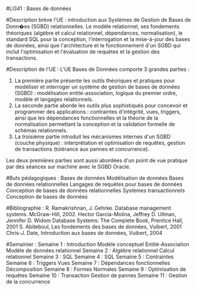 #LI341 : Bases de données

#Description brève l'UE :
introduction aux Systèmes de Gestion de Bases de Donn�es (SGBD) relationnelles. Le modèle relationnel, ses fondements théoriques (algèbre et calcul relationnel, dépendances, normalisation), le standard SQL pour la conception, l'interrogation et la mise-à-jour des bases de données, ainsi que l'architecture et le fonctionnement d'un SGBD qui inclut l'optimisation et l'évaluation de requètes et la gestion des transactions.

#Description de l'UE :
L'UE Bases de Données comporte 3 grandes parties :
<ol> <li> La première partie présente les outils théoriques et pratiques pour modéliser et interroger un système de gestion de bases de données (SGBD) : modélisation entité-association, logique du premier ordre, modèle et langages relationnels.
<li> La seconde partie aborde les outils plus sophistiqués pour concevoir et programmer des applications : contraintes d'intégrité, vues, triggers, ainsi que les dépendances fonctionnelles et la théorie de la normalisation permettant la conception et la validation formelle de schémas relationnels.
<li> La troisième partie introduit les mécanismes internes d'un SGBD (couche physique) : interprétation et optimisation de requêtes, gestion de transactions (tolérance aux pannes et concurrence). </ol>
Les deux premières parties sont aussi abordées d'un point de vue pratique par des séances sur machine avec le SGBD Oracle.

#Buts pédagogiques :
Bases de données
Modélisation de données
Bases de données relationnelles
Langages de requètes pour bases de données
Conception de bases de données relationnelles
Systèmes transactionnels
Conception de bases de données

#Bibliographie :
R. Ramakrishnan, J. Gehrke. Database management systems. McGraw-Hill, 2002.
Hector Garcia-Molina, Jeffrey D. Ullman, Jennifer D. Widom Database Systems: The Complete Book, Prentice Hall, 2001
S. Abiteboul, Les fondements des bases de données, Vuibert, 2001
Chris-J. Date, Introduction aux bases de données, Vuibert, 2004

#Semainier :
Semaine 1 : Introduction Modèle conceptuel Entité-Association Modèle de données relationnel
Semaine 2 : Algèbre relationnel Calcul relationnel
Semaine 3 : SQL
Semaine 4 : SQL
Semaine 5 : Contraintes
Semaine 6 : Triggers Vues
Semaine 7 : Dépendances fonctionnelles Décomposition
Semaine 8 : Formes Normales
Semaine 9 : Optimisation de requêtes
Semaine 10 : Transaction Gestion de pannes
Semaine 11 : Gestion de la concurrence
